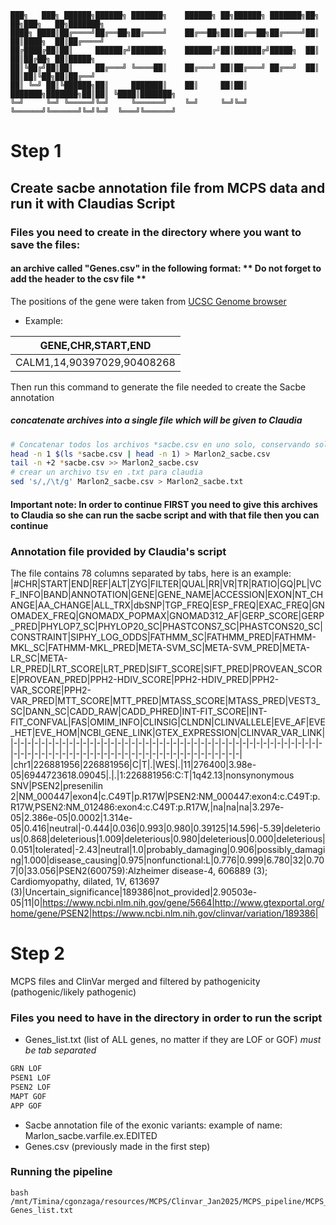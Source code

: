  ```
 ███╗   ███╗ ██████╗██████╗ ███████╗    ██████╗ ██╗██████╗ ███████╗██╗     ██╗███╗   ██╗███████╗
████╗ ████║██╔════╝██╔══██╗██╔════╝    ██╔══██╗██║██╔══██╗██╔════╝██║     ██║████╗  ██║██╔════╝
██╔████╔██║██║     ██████╔╝███████╗    ██████╔╝██║██████╔╝█████╗  ██║     ██║██╔██╗ ██║█████╗  
██║╚██╔╝██║██║     ██╔═══╝ ╚════██║    ██╔═══╝ ██║██╔═══╝ ██╔══╝  ██║     ██║██║╚██╗██║██╔══╝  
██║ ╚═╝ ██║╚██████╗██║     ███████║    ██║     ██║██║     ███████╗███████╗██║██║ ╚████║███████╗
╚═╝     ╚═╝ ╚═════╝╚═╝     ╚══════╝    ╚═╝     ╚═╝╚═╝     ╚══════╝╚══════╝╚═╝╚═╝  ╚═══╝╚══════╝
 ```
# Step 1
## Create sacbe annotation file from MCPS data and run it with Claudias Script
### Files you need to create in the directory where you want to save the files:
#### an archive called "Genes.csv" in the following format: ** Do not forget to add the header to the csv file **
The positions of the gene were taken from [UCSC Genome browser](https://genome.ucsc.edu/)
+ Example:
  
| GENE,CHR,START,END |
|-------|
| CALM1,14,90397029,90408268 |

Then run this command to generate the file needed to create the Sacbe annotation
##### concatenate archives into a single file which will be given to Claudia
```bash
# Concatenar todos los archivos *sacbe.csv en uno solo, conservando solo el encabezado del primero
head -n 1 $(ls *sacbe.csv | head -n 1) > Marlon2_sacbe.csv
tail -n +2 *sacbe.csv >> Marlon2_sacbe.csv
# crear un archivo tsv en .txt para claudia
sed 's/,/\t/g' Marlon2_sacbe.csv > Marlon2_sacbe.txt
```


#### Important note: In order to continue FIRST you need to give this archives to Claudia so she can run the sacbe script and with that file then you can continue

### Annotation file provided by Claudia's script
The file contains 78 columns separated by tabs, here is an example:
|#CHR|START|END|REF|ALT|ZYG|FILTER|QUAL|RR|VR|TR|RATIO|GQ|PL|VCF_INFO|BAND|ANNOTATION|GENE|GENE_NAME|ACCESSION|EXON|NT_CHANGE|AA_CHANGE|ALL_TRX|dbSNP|TGP_FREQ|ESP_FREQ|EXAC_FREQ|GNOMADEX_FREQ|GNOMADX_POPMAX|GNOMAD312_AF|GERP_SCORE|GERP_PRED|PHYLOP7_SC|PHYLOP20_SC|PHASTCONS7_SC|PHASTCONS20_SC|CONSTRAINT|SIPHY_LOG_ODDS|FATHMM_SC|FATHMM_PRED|FATHMM-MKL_SC|FATHMM-MKL_PRED|META-SVM_SC|META-SVM_PRED|META-LR_SC|META-LR_PRED|LRT_SCORE|LRT_PRED|SIFT_SCORE|SIFT_PRED|PROVEAN_SCORE|PROVEAN_PRED|PPH2-HDIV_SCORE|PPH2-HDIV_PRED|PPH2-VAR_SCORE|PPH2-VAR_PRED|MTT_SCORE|MTT_PRED|MTASS_SCORE|MTASS_PRED|VEST3_SC|DANN_SC|CADD_RAW|CADD_PHRED|INT-FIT_SCORE|INT-FIT_CONFVAL|FAS|OMIM_INFO|CLINSIG|CLNDN|CLINVALLELE|EVE_AF|EVE_HET|EVE_HOM|NCBI_GENE_LINK|GTEX_EXPRESSION|CLINVAR_VAR_LINK|
|-|-|-|-|-|-|-|-|-|-|-|-|-|-|-|-|-|-|-|-|-|-|-|-|-|-|-|-|-|-|-|-|-|-|-|-|-|-|-|-|-|-|-|-|-|-|-|-|-|-|-|-|-|-|-|-|-|-|-|-|-|-|-|-|-|-|-|-|-|-|-|-|-|-|-|-|-|-|
|chr1|226881956|226881956|C|T|.|WES|.|11|276400|3.98e-05|6944723618.09045|.|.|1:226881956:C:T|1q42.13|nonsynonymous SNV|PSEN2|presenilin 2|NM_000447|exon4|c.C49T|p.R17W|PSEN2:NM_000447:exon4:c.C49T:p.R17W,PSEN2:NM_012486:exon4:c.C49T:p.R17W,|na|na|na|3.297e-05|2.386e-05|0.0002|1.314e-05|0.416|neutral|-0.444|0.036|0.993|0.980|0.39125|14.596|-5.39|deleterious|0.868|deleterious|1.009|deleterious|0.980|deleterious|0.000|deleterious|0.051|tolerated|-2.43|neutral|1.0|probably_damaging|0.906|possibly_damaging|1.000|disease_causing|0.975|nonfunctional:L|0.776|0.999|6.780|32|0.707|0|33.056|PSEN2(600759):Alzheimer disease-4, 606889 (3); Cardiomyopathy, dilated, 1V, 613697 (3)|Uncertain_significance|189386|not_provided|2.90503e-05|11|0|https://www.ncbi.nlm.nih.gov/gene/5664|http://www.gtexportal.org/home/gene/PSEN2|https://www.ncbi.nlm.nih.gov/clinvar/variation/189386|

# Step 2
MCPS files and ClinVar merged and filtered by pathogenicity (pathogenic/likely pathogenic)

### Files you need to have in the directory in order to run the script
+ Genes_list.txt (list of ALL genes, no matter if they are LOF or GOF) *must be tab separated*
 ```bash
GRN LOF
PSEN1 LOF
PSEN2 LOF
MAPT GOF
APP GOF
```

+ Sacbe annotation file of the exonic variants: example of name: Marlon_sacbe.varfile.ex.EDITED
+ Genes.csv (previously made in the first step)

### Running the pipeline
```
bash /mnt/Timina/cgonzaga/resources/MCPS/Clinvar_Jan2025/MCPS_pipeline/MCPS_pipeline.sh Genes_list.txt
```


